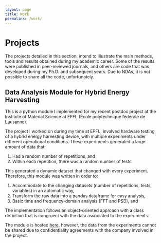 ```yaml
---
layout: page
title: Work
permalink: /work/
---
```

# Projects

The projects detailed in this section, intend to illustrate the main methods, tools and results obtained during my academic career. Some of the results were published in peer-reviewed journals, and others are code that was developed during my Ph.D. and subsequent years. Due to NDAs, it is not possible to share all the code, unfortunately.

## Data Analysis Module for Hybrid Energy Harvesting

This is a python module I implemented for my recent postdoc project at the Institute of Material Science at EPFL (École polytechnique fédérale de Lausanne).

The project I worked on during my time at EPFL, involved hardware testing of a hybrid energy harvesting device, with multiple experiments under different operational conditions. These experiments generated a large amount of data that:

1. Had a random number of repetitions, and
2. Within each repetition, there was a random number of tests.

This generated a dynamic dataset that changed with every experiment. Therefore, this module was written in order to:

1. Accommodate to the changing datasets (number of repetitions, tests, variables) in an automatic way,
2. Transform the raw data into a pandas dataframe for easy analysis,
3. Basic time and frequency-domain analysis (FFT and PSD), and

The implementation follows an object-oriented approach with a class definition that is congruent with the data associated to the experiments.

The module is hosted [here](https://github.com/jugc/eh_module), however, the data from the experiments cannot be shared due to confidentiality agreements with the company involved in the project.
